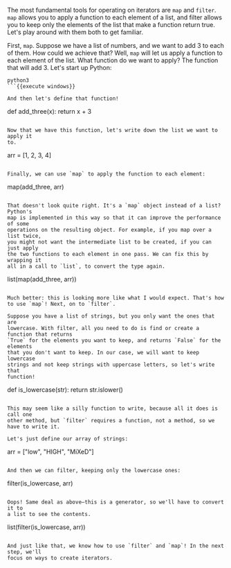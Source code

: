 The most fundamental tools for operating on iterators are `map` and `filter`.
`map` allows you to apply a function to each element of a list, and filter
allows you to keep only the elements of the list that make a function return
true. Let's play around with them both to get familiar.

First, `map`. Suppose we have a list of numbers, and we want to add 3 to each of
them. How could we achieve that? Well, `map` will let us apply a function to
each element of the list. What function do we want to apply? The function that
will add 3. Let's start up Python:

```
python3
```{{execute windows}}

And then let's define that function!

```
def add_three(x):
    return x + 3

```{{execute windows}}

Now that we have this function, let's write down the list we want to apply it
to.

```
arr = [1, 2, 3, 4]
```{{execute windows}}

Finally, we can use `map` to apply the function to each element:

```
map(add_three, arr)
```{{execute windows}}

That doesn't look quite right. It's a `map` object instead of a list? Python's
map is implemented in this way so that it can improve the performance of some
operations on the resulting object. For example, if you map over a list twice,
you might not want the intermediate list to be created, if you can just apply
the two functions to each element in one pass. We can fix this by wrapping it
all in a call to `list`, to convert the type again.

```
list(map(add_three, arr))
```{{execute windows}}

Much better: this is looking more like what I would expect. That's how
to use `map`! Next, on to `filter`.

Suppose you have a list of strings, but you only want the ones that are
lowercase. With filter, all you need to do is find or create a function that returns
`True` for the elements you want to keep, and returns `False` for the elements
that you don't want to keep. In our case, we will want to keep lowercase
strings and not keep strings with uppercase letters, so let's write that
function!

```
def is_lowercase(str):
    return str.islower()

```{{execute windows}}

This may seem like a silly function to write, because all it does is call one
other method, but `filter` requires a function, not a method, so we have to write it.

Let's just define our array of strings:
```
arr = ["low", "HIGH", "MiXeD"]
```{{execute windows}}

And then we can filter, keeping only the lowercase ones:

```
filter(is_lowercase, arr)
```{{execute windows}}

Oops! Same deal as above–this is a generator, so we'll have to convert it to
a list to see the contents.
```
list(filter(is_lowercase, arr))
```{{execute windows}}

And just like that, we know how to use `filter` and `map`! In the next step, we'll
focus on ways to create iterators.
